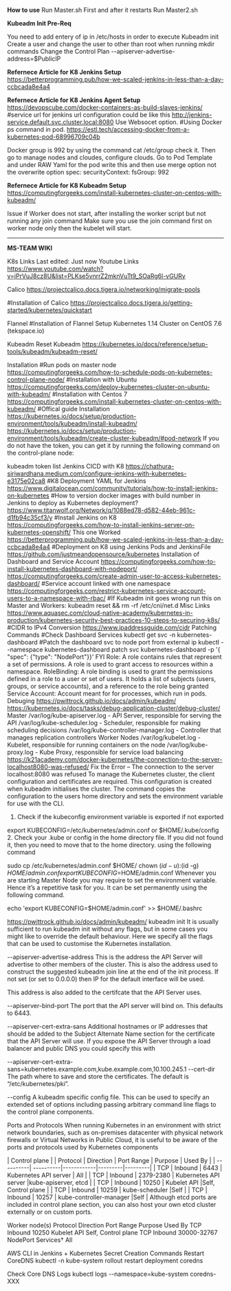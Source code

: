 **How to use**
Run Master.sh First and after it restarts Run Master2.sh

**Kubeadm Init Pre-Req**

You need to add entery of ip in /etc/hosts in order to execute Kubeadm init
Create a user and change the user to other than root when running mkdir commands
Change the Control Plan --apiserver-advertise-address=$PublicIP

**Refernece Article for K8 Jenkins Setup**
https://betterprogramming.pub/how-we-scaled-jenkins-in-less-than-a-day-ccbcada8e4a4

**Refernece Article for K8 Jenkins Agent Setup**
https://devopscube.com/docker-containers-as-build-slaves-jenkins/
#service url for jenkins url configuration could be like this
http://jenkins-service.default.svc.cluster.local:8080
Use Websocet option.
#Using Docker ps command in pod. 
https://estl.tech/accessing-docker-from-a-kubernetes-pod-68996709c04b

Docker group is 992 by using the command cat /etc/group check it. Then go to manage nodes and cloudes, configure clouds. Go to Pod Template and under RAW Yaml for the pod write this and then use merge option not the overwrite option
spec:
securityContext:
fsGroup: 992

**Refernece Article for K8 Kubeadm Setup**
https://computingforgeeks.com/install-kubernetes-cluster-on-centos-with-kubeadm/

Issue if Worker does not start, after installing the worker script but not running any join command
Make sure you use the join command first on worker node only then the kubelet will start. 

---------------------------------------------------------------------------------------------------------------------------------------------
**MS-TEAM WIKI**

K8s Links
Last edited: Just now
Youtube Links
https://www.youtube.com/watch?v=jPrVuJ8cz8U&list=PLKse5vnrrZ2mknVuTt9_SOaRg6l-vGURy
 
Calico
https://projectcalico.docs.tigera.io/networking/migrate-pools

#Installation of Calico
https://projectcalico.docs.tigera.io/getting-started/kubernetes/quickstart

Flannel
#Installation of Flannel
Setup Kubernetes 1.14 Cluster on CentOS 7.6 (tekspace.io)

Kubeadm
Reset Kubeadm
https://kubernetes.io/docs/reference/setup-tools/kubeadm/kubeadm-reset/

Installation
#Run pods on master node
https://computingforgeeks.com/how-to-schedule-pods-on-kubernetes-control-plane-node/
#Installation with Ubuntu
https://computingforgeeks.com/deploy-kubernetes-cluster-on-ubuntu-with-kubeadm/
#Installation with Centos 7
https://computingforgeeks.com/install-kubernetes-cluster-on-centos-with-kubeadm/
#Offical guide Installation 
https://kubernetes.io/docs/setup/production-environment/tools/kubeadm/install-kubeadm/
https://kubernetes.io/docs/setup/production-environment/tools/kubeadm/create-cluster-kubeadm/#pod-network
If you do not have the token, you can get it by running the following command on the control-plane node:

kubeadm token list
Jenkins CICD with K8
https://chathura-siriwardhana.medium.com/configure-jenkins-with-kubernetes-e3175e02ca8
#K8 Deployment YAML for Jenkins
https://www.digitalocean.com/community/tutorials/how-to-install-jenkins-on-kubernetes
#How to version docker images with build number in Jenkins to deploy as Kubernetes deployment?
https://www.titanwolf.org/Network/q/1088ed78-d582-44eb-961c-d1fb94c35cf3/y
#Install Jenkins on K8
https://computingforgeeks.com/how-to-install-jenkins-server-on-kubernetes-openshift/
This one Worked
https://betterprogramming.pub/how-we-scaled-jenkins-in-less-than-a-day-ccbcada8e4a4
#Deployment on K8 using Jenkins Pods and JenkinsFile
https://github.com/justmeandopensource/kubernetes
Installation of Dashboard and Service Account
https://computingforgeeks.com/how-to-install-kubernetes-dashboard-with-nodeport/
https://computingforgeeks.com/create-admin-user-to-access-kubernetes-dashboard/
#Service account linked with one namespace
https://computingforgeeks.com/restrict-kubernetes-service-account-users-to-a-namespace-with-rbac/
#If Kubeadm init goes wrong run this on Master and Workers:
 kubeadm reset && rm -rf /etc/cni/net.d
Misc Links
https://www.aquasec.com/cloud-native-academy/kubernetes-in-production/kubernetes-security-best-practices-10-steps-to-securing-k8s/
#CIDR to IPv4 Conversion
https://www.ipaddressguide.com/cidr
Patching Commands
#Check Dashboard Services
kubectl get svc -n kubernetes-dashboard
#Patch the dashboard svc to node port from external ip
kubectl --namespace kubernetes-dashboard patch svc kubernetes-dashboard -p '{​​​​​​​"spec": {​​​​​​​"type": "NodePort"}​​​​​​​}​​​​​​​'
FYI
Role: A role contains rules that represent a set of permissions. A role is used to grant access to resources within a namespace.
RoleBinding: A role binding is used to grant the permissions defined in a role to a user or set of users. It holds a list of subjects (users, groups, or service accounts), and a reference to the role being granted
Service Account: Account meant for for processes, which run in pods.
Debuging
https://pwittrock.github.io/docs/admin/kubeadm/
https://kubernetes.io/docs/tasks/debug-application-cluster/debug-cluster/
Master 
/var/log/kube-apiserver.log - API Server, responsible for serving the API
/var/log/kube-scheduler.log - Scheduler, responsible for making scheduling decisions
/var/log/kube-controller-manager.log - Controller that manages replication controllers
Worker Nodes
/var/log/kubelet.log - Kubelet, responsible for running containers on the node
/var/log/kube-proxy.log - Kube Proxy, responsible for service load balancing
https://k21academy.com/docker-kubernetes/the-connection-to-the-server-localhost8080-was-refused/
Fix the Error – The connection to the server localhost:8080 was refused
To manage the Kubernetes cluster, the client configuration and certificates are required. This configuration is created when kubeadm initialises the cluster. The command copies the configuration to the users home directory and sets the environment variable for use with the CLI.
 
1. Check if the kubeconfig environment variable is exported if not exported

export KUBECONFIG=/etc/kubernetes/admin.conf or $HOME/.kube/config
2. Check your  .kube or config in the home directory file. If you did not found it, then you need to move that to the home directory. using the following command

sudo cp /etc/kubernetes/admin.conf $HOME/
chown $(id -u):$(id -g) $HOME/admin.conf
export KUBECONFIG=$HOME/admin.conf
Whenever you are starting Master Node you may require to set the environment variable. Hence it’s a repetitive task for you. It can be set permanently using the following command.

echo 'export KUBECONFIG=$HOME/admin.conf' >> $HOME/.bashrc

https://pwittrock.github.io/docs/admin/kubeadm/
kubeadm init
It is usually sufficient to run kubeadm init without any flags, but in some cases you might like to override the default behaviour. Here we specify all the flags that can be used to customise the Kubernetes installation.

--apiserver-advertise-address
This is the address the API Server will advertise to other members of the cluster. This is also the address used to construct the suggested kubeadm join line at the end of the init process. If not set (or set to 0.0.0.0) then IP for the default interface will be used.

This address is also added to the certifcate that the API Server uses.

--apiserver-bind-port
The port that the API server will bind on. This defaults to 6443.

--apiserver-cert-extra-sans
Additional hostnames or IP addresses that should be added to the Subject Alternate Name section for the certificate that the API Server will use. If you expose the API Server through a load balancer and public DNS you could specify this with

--apiserver-cert-extra-sans=kubernetes.example.com,kube.example.com,10.100.245.1
--cert-dir
The path where to save and store the certificates. The default is “/etc/kubernetes/pki”.

--config
A kubeadm specific config file. This can be used to specify an extended set of options including passing arbitrary command line flags to the control plane components.

Ports and Protocols
When running Kubernetes in an environment with strict network boundaries, such as on-premises datacenter with physical network firewalls or Virtual Networks in Public Cloud, it is useful to be aware of the ports and protocols used by Kubernetes components

| Control plane |
| Protocol  | Direction | Port Range | Purpose | Used By |
| ----------| ----------|------------|---------|---------|
| TCP | Inbound | 6443  | Kubernetes API server | All |
| TCP | Inbound | 2379-2380  | Kubernetes API server |kube-apiserver, etcd |
| TCP | Inbound | 10250  | Kubelet API  |Self, Control plane |
| TCP | Inbound | 10259  | kube-scheduler  |Self |
| TCP | Inbound | 10257  | kube-controller-manager  |Self |
Although etcd ports are included in control plane section, you can also host your own etcd cluster externally or on custom ports.

Worker node(s)
Protocol	Direction	Port Range	Purpose	Used By
TCP	Inbound	10250	Kubelet API	Self, Control plane
TCP	Inbound	30000-32767	NodePort Services†	All
 
AWS CLI in Jenkins + Kubernetes Secret Creation
Commands
Restart CoreDNS
kubectl -n kube-system rollout restart deployment coredns
 
Check Core DNS Logs
kubectl logs --namespace=kube-system coredns-XXX



